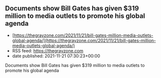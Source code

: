 ## Documents show Bill Gates has given $319 million to media outlets to promote his global agenda
 - [https://thegrayzone.com/2021/11/21/bill-gates-million-media-outlets-global-agenda/](https://thegrayzone.com/2021/11/21/bill-gates-million-media-outlets-global-agenda/)
 - RSS feed: https://thegrayzone.com
 - date published: 2021-11-21 07:30:23+00:00

Documents show Bill Gates has given $319 million to media outlets to promote his global agenda

